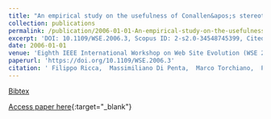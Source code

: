 ```yaml
---
title: "An empirical study on the usefulness of Conallen&apos;s stereotypes in Web application comprehension"
collection: publications
permalink: /publication/2006-01-01-An-empirical-study-on-the-usefulness-of-Conallens-stereotypes-in-Web-application-comprehension
excerpt: 'DOI: 10.1109/WSE.2006.3, Scopus ID: 2-s2.0-34548745399, Cited by: 8'
date: 2006-01-01
venue: 'Eighth IEEE International Workshop on Web Site Evolution (WSE 2006), 22-24 September 2006, Philadelphia, Pennsylvania, USA'
paperurl: 'https://doi.org/10.1109/WSE.2006.3'
citation: ' Filippo Ricca,  Massimiliano Di Penta,  Marco Torchiano,  Paolo Tonella,  Mariano Ceccato, &quot;An empirical study on the usefulness of Conallen&amp;apos;s stereotypes in Web application comprehension.&quot; Eighth IEEE International Workshop on Web Site Evolution (WSE 2006), 22-24 September 2006, Philadelphia, Pennsylvania, USA, 2006.'
---
```

[Bibtex](https://dblp.org/rec/bib/conf/wse/RiccaPTTC06)

[Access paper here](https://doi.org/10.1109/WSE.2006.3){:target="_blank"}
